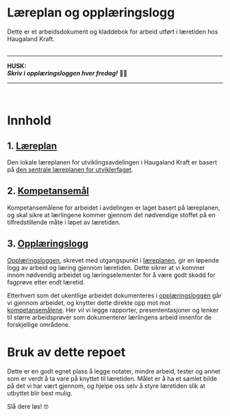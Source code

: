 # Læreplan og opplæringslogg
Dette er et arbeidsdokument og kladdebok for arbeid utført i læretiden hos Haugaland Kraft.
<br><br>

---
**HUSK:**<br>
 **_Skriv i opplæringsloggen hver fredag!_** 💪🏻
 
---
<br>

# Innhold
## 1. [Læreplan](laereplan/README.md)
Den lokale læreplanen for utviklingsavdelingen i Haugaland Kraft er basert på [den sentrale læreplanen for utviklerfaget](https://www.udir.no/lk20/iuv03-01).
## 2. [Kompetansemål](kompetansemaal/README.md)
Kompetansemålene for arbeidet i avdelingen er laget basert på læreplanen, og skal sikre at lærlingene kommer gjennom det nødvendige stoffet på en tilfredstillende måte i løpet av læretiden.

## 3. [Opplæringslogg](opplaeringslogg/README.md)
[Opplæringsloggen](opplaeringslogg/README.md), skrevet med utgangspunkt i [læreplanen](laereplan/README.md), gir en løpende logg av arbeid og læring gjennom læretiden. Dette sikrer at vi kommer innom nødvendig arbeidet og læringselementer for å være godt skodd for fagprøve etter endt læretid.

Etterhvert som det ukentlige arbeidet dokumenteres i [opplæringsloggen](opplaeringslogg/README.md) går vi gjennom arbeidet, og knytter dette direkte opp mot mot [kompetansemålene](kompetansemaal/README.md). Her vil vi legge rapporter, presententasjoner og lenker til større arbeidsprøver som dokumenterer lærlingens arbeid innenfor de forskjellige områdene.

# Bruk av dette repoet

Dette er en godt egnet plass å legge notater, mindre arbeid, tester og annet som er verdt å ta vare på knyttet til læretiden. Målet er å ha et samlet bilde på det vi har vært gjennom, og hjelpe oss selv å styre læretiden slik at utbyttet blir best mulig. 

Slå dere løs! 🤓